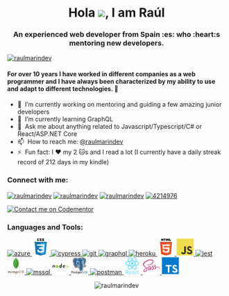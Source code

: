 <h1 align="center">Hola <img src="https://media.giphy.com/media/hvRJCLFzcasrR4ia7z/giphy.gif" width="25px">, I am Raúl</h1>

<h3 align="center">An experienced web developer from Spain :es: who :heart:s mentoring new developers.</h3>

<!-- <p align="left"> <img src=https://komarev.com/ghpvc/?username=raulmarindev alt=raulmarindev/> </p> -->
<p align="left"> <a href="https://twitter.com/raulmarindev" target="blank"><img src="https://img.shields.io/twitter/follow/raulmarindev?logo=twitter&style=for-the-badge" alt="raulmarindev" /></a> </p>

<h4>For over 10 years I have worked in different companies as a web programmer and I have always been characterized by my ability to use and adapt to different technologies. 🚀</h4>

- 🔭 &nbsp;I’m currently working on mentoring and guiding a few amazing junior developers
- 🌱 &nbsp;I’m currently learning GraphQL
- 💬 &nbsp;Ask me about anything related to Javascript/Typescript/C# or React/ASP.NET Core
- 📫 &nbsp;How to reach me: [@raulmarindev](https://twitter.com/raulmarindev)
- ⚡ &nbsp;Fun fact: I :heart: my 2 :cat:s and I read a lot (I currently have a daily streak record of 212 days in my kindle)

<h3 align="left">Connect with me:</h3>
<p align="left">
<a href="https://dev.to/raulmarindev" target="blank"><img align="center" src="https://cdn.jsdelivr.net/npm/simple-icons@3.0.1/icons/dev-dot-to.svg" alt="raulmarindev" height="30" width="40" /></a>
<a href="https://twitter.com/raulmarindev" target="blank"><img align="center" src="https://raw.githubusercontent.com/rahuldkjain/github-profile-readme-generator/master/src/images/icons/Social/twitter.svg" alt="raulmarindev" height="30" width="40" /></a>
<a href="https://linkedin.com/in/raulmarindev" target="blank"><img align="center" src="https://raw.githubusercontent.com/rahuldkjain/github-profile-readme-generator/master/src/images/icons/Social/linked-in-alt.svg" alt="raulmarindev" height="30" width="40" /></a>
<a href="https://stackoverflow.com/users/9123724" target="blank"><img align="center" src="https://raw.githubusercontent.com/rahuldkjain/github-profile-readme-generator/master/src/images/icons/Social/stack-overflow.svg" alt="4214976" height="30" width="40" /></a>

[![Contact me on Codementor](https://www.codementor.io/m-badges/raulmarindev/find-me-on-cm-b.svg)](https://www.codementor.io/@raulmarindev?refer=badge)

<h3 align="left">Languages&nbsp;and&nbsp;Tools:</h3>

  <p align="left"> <a href="https://azure.microsoft.com/en-in/" target="_blank"> <img src="https://www.vectorlogo.zone/logos/microsoft_azure/microsoft_azure-icon.svg" alt="azure" width="40" height="40"/> </a> <a href="https://developer.mozilla.org/en-US/docs/Web/CSS" target="_blank"> <img src="https://raw.githubusercontent.com/devicons/devicon/master/icons/css3/css3-original-wordmark.svg" alt="css3" width="40" height="40"/> </a> <a href="https://www.cypress.io" target="_blank"> <img src="https://raw.githubusercontent.com/simple-icons/simple-icons/6e46ec1fc23b60c8fd0d2f2ff46db82e16dbd75f/icons/cypress.svg" alt="cypress" width="40" height="40"/> </a>  <a href="https://git-scm.com/" target="_blank"> <img src="https://www.vectorlogo.zone/logos/git-scm/git-scm-icon.svg" alt="git" width="40" height="40"/> </a>  <a href="https://graphql.org" target="_blank"> <img src="https://www.vectorlogo.zone/logos/graphql/graphql-icon.svg" alt="graphql" width="40" height="40"/> </a> <a href="https://heroku.com" target="_blank"> <img src="https://www.vectorlogo.zone/logos/heroku/heroku-icon.svg" alt="heroku" width="40" height="40"/> </a> <a href="https://www.w3.org/html/" target="_blank"> <img src="https://raw.githubusercontent.com/devicons/devicon/master/icons/html5/html5-original-wordmark.svg" alt="html5" width="40" height="40"/> </a>  <a href="https://developer.mozilla.org/en-US/docs/Web/JavaScript" target="_blank"> <img src="https://raw.githubusercontent.com/devicons/devicon/master/icons/javascript/javascript-original.svg" alt="javascript" width="40" height="40"/> </a>  <a href="https://www.jenkins.io" target="_blank"> <a href="https://jestjs.io" target="_blank"> <img src="https://www.vectorlogo.zone/logos/jestjsio/jestjsio-icon.svg" alt="jest" width="40" height="40"/> </a>  <a href="https://www.mongodb.com/" target="_blank"> <img src="https://raw.githubusercontent.com/devicons/devicon/master/icons/mongodb/mongodb-original-wordmark.svg" alt="mongodb" width="40" height="40"/> </a> <a href="https://www.microsoft.com/en-us/sql-server" target="_blank"> <img src="https://www.svgrepo.com/show/303229/microsoft-sql-server-logo.svg" alt="mssql" width="40" height="40"/> </a>  <a href="https://nodejs.org" target="_blank"> <img src="https://raw.githubusercontent.com/devicons/devicon/master/icons/nodejs/nodejs-original-wordmark.svg" alt="nodejs" width="40" height="40"/> </a>  <a href="https://www.postgresql.org" target="_blank"> <img src="https://raw.githubusercontent.com/devicons/devicon/master/icons/postgresql/postgresql-original-wordmark.svg" alt="postgresql" width="40" height="40"/> </a> <a href="https://postman.com" target="_blank"> <img src="https://www.vectorlogo.zone/logos/getpostman/getpostman-icon.svg" alt="postman" width="40" height="40"/> </a>  <a href="https://reactjs.org/" target="_blank"> <img src="https://raw.githubusercontent.com/devicons/devicon/master/icons/react/react-original-wordmark.svg" alt="react" width="40" height="40"/> </a>  <a href="https://sass-lang.com" target="_blank"> <img src="https://raw.githubusercontent.com/devicons/devicon/master/icons/sass/sass-original.svg" alt="sass" width="40" height="40"/> </a>  <a href="https://www.typescriptlang.org/" target="_blank"> <img src="https://raw.githubusercontent.com/devicons/devicon/master/icons/typescript/typescript-original.svg" alt="typescript" width="40" height="40"/> </a> </p>

<p align="center"> <img src=https://github-readme-stats.vercel.app/api?username=raulmarindev&show_icons=true alt=raulmarindev /> </p>
<!--
<a href='https://profile.codersrank.io/user/raulmarindev/'>
  <img
  src="https://cr-ss-service.azurewebsites.net/api/ScreenShot?widget=summary&username=raulmarindev&badges=5&show-avatar=false&branding=false&style=--header-bg-color:%23000;--border-radius:10px;--width:240;--name-font-size:0px;--rank-font-size:10px;--badge-rank-font-size:10px;--badge-location-font-size:0.7em;--badge-technology-font-size:12px"
/>
-->

<!--
**raulmarindev/raulmarindev** is a ✨ _special_ ✨ repository because its `README.md` (this file) appears on your GitHub profile.

Here are some ideas to get you started:

- 🔭 I’m currently working on ...
- 🌱 I’m currently learning ...
- 👯 I’m looking to collaborate on ...
- 🤔 I’m looking for help with ...
- 💬 Ask me about ...
- 📫 How to reach me: ...
- 😄 Pronouns: ...
- ⚡ Fun fact: ...
-->
